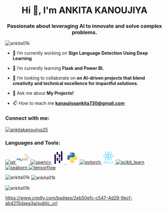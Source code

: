 <h1 align="center">Hi 👋, I'm ANKITA KANOUJIYA</h1>
<h3 align="center">Passionate about leveraging AI to innovate and solve complex problems.</h3>

<p align="left"> <img src="https://komarev.com/ghpvc/?username=ankita01k&label=Profile%20views&color=0e75b6&style=flat" alt="ankita01k" /> </p>

- 🔭 I’m currently working on **Sign Language Detection Using Deep Learning**

- 🌱 I’m currently learning **Flask and Power BI.**

- 👯 I’m looking to collaborate on **on AI-driven projects that blend creativity and technical excellence for impactful solutions.**

- 💬 Ask me about **My Projects!**

- 📫 How to reach me **kanaujiyaankita730@gmail.com**

<h3 align="left">Connect with me:</h3>
<p align="left">
<a href="https://linkedin.com/in/ankitakanoujiya25" target="blank"><img align="center" src="https://raw.githubusercontent.com/rahuldkjain/github-profile-readme-generator/master/src/images/icons/Social/linked-in-alt.svg" alt="ankitakanoujiya25" height="30" width="40" /></a>
</p>

<h3 align="left">Languages and Tools:</h3>
<p align="left"> <a href="https://git-scm.com/" target="_blank" rel="noreferrer"> <img src="https://www.vectorlogo.zone/logos/git-scm/git-scm-icon.svg" alt="git" width="40" height="40"/> </a> <a href="https://www.mysql.com/" target="_blank" rel="noreferrer"> <img src="https://raw.githubusercontent.com/devicons/devicon/master/icons/mysql/mysql-original-wordmark.svg" alt="mysql" width="40" height="40"/> </a> <a href="https://opencv.org/" target="_blank" rel="noreferrer"> <img src="https://www.vectorlogo.zone/logos/opencv/opencv-icon.svg" alt="opencv" width="40" height="40"/> </a> <a href="https://pandas.pydata.org/" target="_blank" rel="noreferrer"> <img src="https://raw.githubusercontent.com/devicons/devicon/2ae2a900d2f041da66e950e4d48052658d850630/icons/pandas/pandas-original.svg" alt="pandas" width="40" height="40"/> </a> <a href="https://www.python.org" target="_blank" rel="noreferrer"> <img src="https://raw.githubusercontent.com/devicons/devicon/master/icons/python/python-original.svg" alt="python" width="40" height="40"/> </a> <a href="https://pytorch.org/" target="_blank" rel="noreferrer"> <img src="https://www.vectorlogo.zone/logos/pytorch/pytorch-icon.svg" alt="pytorch" width="40" height="40"/> </a> <a href="https://reactjs.org/" target="_blank" rel="noreferrer"> <img src="https://raw.githubusercontent.com/devicons/devicon/master/icons/react/react-original-wordmark.svg" alt="react" width="40" height="40"/> </a> <a href="https://scikit-learn.org/" target="_blank" rel="noreferrer"> <img src="https://upload.wikimedia.org/wikipedia/commons/0/05/Scikit_learn_logo_small.svg" alt="scikit_learn" width="40" height="40"/> </a> <a href="https://seaborn.pydata.org/" target="_blank" rel="noreferrer"> <img src="https://seaborn.pydata.org/_images/logo-mark-lightbg.svg" alt="seaborn" width="40" height="40"/> </a> <a href="https://www.tensorflow.org" target="_blank" rel="noreferrer"> <img src="https://www.vectorlogo.zone/logos/tensorflow/tensorflow-icon.svg" alt="tensorflow" width="40" height="40"/> </a> </p>

<p><img align="left" src="https://github-readme-stats.vercel.app/api/top-langs?username=ankita01k&show_icons=true&locale=en&layout=compact" alt="ankita01k" /></p>

<p>&nbsp;<img align="center" src="https://github-readme-stats.vercel.app/api?username=ankita01k&show_icons=true&locale=en" alt="ankita01k" /></p>

<p><img align="center" src="https://github-readme-streak-stats.herokuapp.com/?user=ankita01k&" alt="ankita01k" /></p>

https://www.credly.com/badges/2eb50efc-c547-4d29-9ecf-ab4215daea3a/public_url

